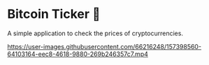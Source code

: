 # Bitcoin Ticker 🤑

A simple application to check the prices of cryptocurrencies.



https://user-images.githubusercontent.com/66216248/157398560-64103164-eec8-4618-9880-269b246357c7.mp4

